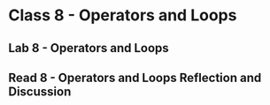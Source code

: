 # Class 8 - Operators and Loops

## Lab 8 - Operators and Loops

## Read 8 - Operators and Loops Reflection and Discussion